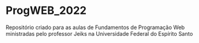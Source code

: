 # ProgWEB_2022
Repositório criado para as aulas de Fundamentos de Programação Web ministradas pelo professor Jeiks na Universidade Federal do Espírito Santo
